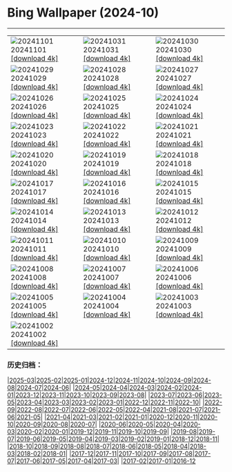 # Bing Wallpaper (2024-10)
**************

<table><tr><td><img src="https://www.bing.com/th?id=OHR.HauntedEdinburgh_ROW5659836156_1920x1080.jpg" alt="20241101"> 20241101 <a href="https://www.bing.com/th?id=OHR.HauntedEdinburgh_ROW5659836156_UHD.jpg">[download 4k]</a></td><td><img src="https://www.bing.com/th?id=OHR.ValleAostaGranParadiso_ROW5529148067_1920x1080.jpg" alt="20241031"> 20241031 <a href="https://www.bing.com/th?id=OHR.ValleAostaGranParadiso_ROW5529148067_UHD.jpg">[download 4k]</a></td><td><img src="https://www.bing.com/th?id=OHR.GreatOwl_ROW5336296654_1920x1080.jpg" alt="20241030"> 20241030 <a href="https://www.bing.com/th?id=OHR.GreatOwl_ROW5336296654_UHD.jpg">[download 4k]</a></td></tr><tr><td><img src="https://www.bing.com/th?id=OHR.PumpkinMist_ROW0565251733_1920x1080.jpg" alt="20241029"> 20241029 <a href="https://www.bing.com/th?id=OHR.PumpkinMist_ROW0565251733_UHD.jpg">[download 4k]</a></td><td><img src="https://www.bing.com/th?id=OHR.PolarBearHug_ROW4148039931_1920x1080.jpg" alt="20241028"> 20241028 <a href="https://www.bing.com/th?id=OHR.PolarBearHug_ROW4148039931_UHD.jpg">[download 4k]</a></td><td><img src="https://www.bing.com/th?id=OHR.GhostForest_ROW3674085851_1920x1080.jpg" alt="20241027"> 20241027 <a href="https://www.bing.com/th?id=OHR.GhostForest_ROW3674085851_UHD.jpg">[download 4k]</a></td></tr><tr><td><img src="https://www.bing.com/th?id=OHR.MontBlancMassif_ROW3509551140_1920x1080.jpg" alt="20241026"> 20241026 <a href="https://www.bing.com/th?id=OHR.MontBlancMassif_ROW3509551140_UHD.jpg">[download 4k]</a></td><td><img src="https://www.bing.com/th?id=OHR.BodieCalifornia_ROW2634514963_1920x1080.jpg" alt="20241025"> 20241025 <a href="https://www.bing.com/th?id=OHR.BodieCalifornia_ROW2634514963_UHD.jpg">[download 4k]</a></td><td><img src="https://www.bing.com/th?id=OHR.MadameSherriCastle_ROW2980735079_1920x1080.jpg" alt="20241024"> 20241024 <a href="https://www.bing.com/th?id=OHR.MadameSherriCastle_ROW2980735079_UHD.jpg">[download 4k]</a></td></tr><tr><td><img src="https://www.bing.com/th?id=OHR.MonsterDoor_ROW2254969406_1920x1080.jpg" alt="20241023"> 20241023 <a href="https://www.bing.com/th?id=OHR.MonsterDoor_ROW2254969406_UHD.jpg">[download 4k]</a></td><td><img src="https://www.bing.com/th?id=OHR.AutumnCypress_ROW2544482735_1920x1080.jpg" alt="20241022"> 20241022 <a href="https://www.bing.com/th?id=OHR.AutumnCypress_ROW2544482735_UHD.jpg">[download 4k]</a></td><td><img src="https://www.bing.com/th?id=OHR.SmilingSloth_ROW2407860543_1920x1080.jpg" alt="20241021"> 20241021 <a href="https://www.bing.com/th?id=OHR.SmilingSloth_ROW2407860543_UHD.jpg">[download 4k]</a></td></tr><tr><td><img src="https://www.bing.com/th?id=OHR.DenderaTemple_ROW1565970744_1920x1080.jpg" alt="20241020"> 20241020 <a href="https://www.bing.com/th?id=OHR.DenderaTemple_ROW1565970744_UHD.jpg">[download 4k]</a></td><td><img src="https://www.bing.com/th?id=OHR.CentralParkAutumn_ROW2004726043_1920x1080.jpg" alt="20241019"> 20241019 <a href="https://www.bing.com/th?id=OHR.CentralParkAutumn_ROW2004726043_UHD.jpg">[download 4k]</a></td><td><img src="https://www.bing.com/th?id=OHR.KochiaJapan_ROW2709910683_1920x1080.jpg" alt="20241018"> 20241018 <a href="https://www.bing.com/th?id=OHR.KochiaJapan_ROW2709910683_UHD.jpg">[download 4k]</a></td></tr><tr><td><img src="https://www.bing.com/th?id=OHR.FossilsDorset_ROW2405674098_1920x1080.jpg" alt="20241017"> 20241017 <a href="https://www.bing.com/th?id=OHR.FossilsDorset_ROW2405674098_UHD.jpg">[download 4k]</a></td><td><img src="https://www.bing.com/th?id=OHR.MaraMigration_ROW5831345808_1920x1080.jpg" alt="20241016"> 20241016 <a href="https://www.bing.com/th?id=OHR.MaraMigration_ROW5831345808_UHD.jpg">[download 4k]</a></td><td><img src="https://www.bing.com/th?id=OHR.CocoBeach_ROW1563343376_1920x1080.jpg" alt="20241015"> 20241015 <a href="https://www.bing.com/th?id=OHR.CocoBeach_ROW1563343376_UHD.jpg">[download 4k]</a></td></tr><tr><td><img src="https://www.bing.com/th?id=OHR.AlcazarSeville_ROW0922888067_1920x1080.jpg" alt="20241014"> 20241014 <a href="https://www.bing.com/th?id=OHR.AlcazarSeville_ROW0922888067_UHD.jpg">[download 4k]</a></td><td><img src="https://www.bing.com/th?id=OHR.QuebecDuck_ROW0409459903_1920x1080.jpg" alt="20241013"> 20241013 <a href="https://www.bing.com/th?id=OHR.QuebecDuck_ROW0409459903_UHD.jpg">[download 4k]</a></td><td><img src="https://www.bing.com/th?id=OHR.CelticColours_ROW3861704608_1920x1080.jpg" alt="20241012"> 20241012 <a href="https://www.bing.com/th?id=OHR.CelticColours_ROW3861704608_UHD.jpg">[download 4k]</a></td></tr><tr><td><img src="https://www.bing.com/th?id=OHR.SoranoItaly_ROW9659332544_1920x1080.jpg" alt="20241011"> 20241011 <a href="https://www.bing.com/th?id=OHR.SoranoItaly_ROW9659332544_UHD.jpg">[download 4k]</a></td><td><img src="https://www.bing.com/th?id=OHR.AspensColorado_ROW9309949443_1920x1080.jpg" alt="20241010"> 20241010 <a href="https://www.bing.com/th?id=OHR.AspensColorado_ROW9309949443_UHD.jpg">[download 4k]</a></td><td><img src="https://www.bing.com/th?id=OHR.MototiOctopus_ROW8930489347_1920x1080.jpg" alt="20241009"> 20241009 <a href="https://www.bing.com/th?id=OHR.MototiOctopus_ROW8930489347_UHD.jpg">[download 4k]</a></td></tr><tr><td><img src="https://www.bing.com/th?id=OHR.BoraPapeete_ROW2749253003_1920x1080.jpg" alt="20241008"> 20241008 <a href="https://www.bing.com/th?id=OHR.BoraPapeete_ROW2749253003_UHD.jpg">[download 4k]</a></td><td><img src="https://www.bing.com/th?id=OHR.CoyoteGulch_ROW8299172913_1920x1080.jpg" alt="20241007"> 20241007 <a href="https://www.bing.com/th?id=OHR.CoyoteGulch_ROW8299172913_UHD.jpg">[download 4k]</a></td><td><img src="https://www.bing.com/th?id=OHR.ElephantTeacher_ROW8011424345_1920x1080.jpg" alt="20241006"> 20241006 <a href="https://www.bing.com/th?id=OHR.ElephantTeacher_ROW8011424345_UHD.jpg">[download 4k]</a></td></tr><tr><td><img src="https://www.bing.com/th?id=OHR.EuropaMoon_ROW7675171022_1920x1080.jpg" alt="20241005"> 20241005 <a href="https://www.bing.com/th?id=OHR.EuropaMoon_ROW7675171022_UHD.jpg">[download 4k]</a></td><td><img src="https://www.bing.com/th?id=OHR.TajMahalReflection_ROW8732180669_1920x1080.jpg" alt="20241004"> 20241004 <a href="https://www.bing.com/th?id=OHR.TajMahalReflection_ROW8732180669_UHD.jpg">[download 4k]</a></td><td><img src="https://www.bing.com/th?id=OHR.WindRiverAlaska_ROW8103793021_1920x1080.jpg" alt="20241003"> 20241003 <a href="https://www.bing.com/th?id=OHR.WindRiverAlaska_ROW8103793021_UHD.jpg">[download 4k]</a></td></tr><tr><td><img src="https://www.bing.com/th?id=OHR.HalfDomeYosemite_ROW8093920979_1920x1080.jpg" alt="20241002"> 20241002 <a href="https://www.bing.com/th?id=OHR.HalfDomeYosemite_ROW8093920979_UHD.jpg">[download 4k]</a></td><td></td><td></td></tr></table>

### 历史归档：

|[2025-03](/../2025-03/2025-03.md)|[2025-02](/../2025-02/2025-02.md)|[2025-01](/../2025-01/2025-01.md)|[2024-12](/../2024-12/2024-12.md)|[2024-11](/../2024-11/2024-11.md)|[2024-10](/2024-10.md)|[2024-09](/../2024-09/2024-09.md)|[2024-08](/../2024-08/2024-08.md)|[2024-07](/../2024-07/2024-07.md)|[2024-06](/../2024-06/2024-06.md)|
|[2024-05](/../2024-05/2024-05.md)|[2024-04](/../2024-04/2024-04.md)|[2024-03](/../2024-03/2024-03.md)|[2024-02](/../2024-02/2024-02.md)|[2024-01](/../2024-01/2024-01.md)|[2023-12](/../2023-12/2023-12.md)|[2023-11](/../2023-11/2023-11.md)|[2023-10](/../2023-10/2023-10.md)|[2023-09](/../2023-09/2023-09.md)|[2023-08](/../2023-08/2023-08.md)|
|[2023-07](/../2023-07/2023-07.md)|[2023-06](/../2023-06/2023-06.md)|[2023-05](/../2023-05/2023-05.md)|[2023-04](/../2023-04/2023-04.md)|[2023-03](/../2023-03/2023-03.md)|[2023-02](/../2023-02/2023-02.md)|[2023-01](/../2023-01/2023-01.md)|[2022-12](/../2022-12/2022-12.md)|[2022-11](/../2022-11/2022-11.md)|[2022-10](/../2022-10/2022-10.md)|
|[2022-09](/../2022-09/2022-09.md)|[2022-08](/../2022-08/2022-08.md)|[2022-07](/../2022-07/2022-07.md)|[2022-06](/../2022-06/2022-06.md)|[2022-05](/../2022-05/2022-05.md)|[2022-04](/../2022-04/2022-04.md)|[2021-08](/../2021-08/2021-08.md)|[2021-07](/../2021-07/2021-07.md)|[2021-06](/../2021-06/2021-06.md)|[2021-05](/../2021-05/2021-05.md)|
|[2021-04](/../2021-04/2021-04.md)|[2021-03](/../2021-03/2021-03.md)|[2021-02](/../2021-02/2021-02.md)|[2021-01](/../2021-01/2021-01.md)|[2020-12](/../2020-12/2020-12.md)|[2020-11](/../2020-11/2020-11.md)|[2020-10](/../2020-10/2020-10.md)|[2020-09](/../2020-09/2020-09.md)|[2020-08](/../2020-08/2020-08.md)|[2020-07](/../2020-07/2020-07.md)|
|[2020-06](/../2020-06/2020-06.md)|[2020-05](/../2020-05/2020-05.md)|[2020-04](/../2020-04/2020-04.md)|[2020-03](/../2020-03/2020-03.md)|[2020-02](/../2020-02/2020-02.md)|[2020-01](/../2020-01/2020-01.md)|[2019-12](/../2019-12/2019-12.md)|[2019-11](/../2019-11/2019-11.md)|[2019-10](/../2019-10/2019-10.md)|[2019-09](/../2019-09/2019-09.md)|
|[2019-08](/../2019-08/2019-08.md)|[2019-07](/../2019-07/2019-07.md)|[2019-06](/../2019-06/2019-06.md)|[2019-05](/../2019-05/2019-05.md)|[2019-04](/../2019-04/2019-04.md)|[2019-03](/../2019-03/2019-03.md)|[2019-02](/../2019-02/2019-02.md)|[2019-01](/../2019-01/2019-01.md)|[2018-12](/../2018-12/2018-12.md)|[2018-11](/../2018-11/2018-11.md)|
|[2018-10](/../2018-10/2018-10.md)|[2018-09](/../2018-09/2018-09.md)|[2018-08](/../2018-08/2018-08.md)|[2018-07](/../2018-07/2018-07.md)|[2018-06](/../2018-06/2018-06.md)|[2018-05](/../2018-05/2018-05.md)|[2018-04](/../2018-04/2018-04.md)|[2018-03](/../2018-03/2018-03.md)|[2018-02](/../2018-02/2018-02.md)|[2018-01](/../2018-01/2018-01.md)|
|[2017-12](/../2017-12/2017-12.md)|[2017-11](/../2017-11/2017-11.md)|[2017-10](/../2017-10/2017-10.md)|[2017-09](/../2017-09/2017-09.md)|[2017-08](/../2017-08/2017-08.md)|[2017-07](/../2017-07/2017-07.md)|[2017-06](/../2017-06/2017-06.md)|[2017-05](/../2017-05/2017-05.md)|[2017-04](/../2017-04/2017-04.md)|[2017-03](/../2017-03/2017-03.md)|
|[2017-02](/../2017-02/2017-02.md)|[2017-01](/../2017-01/2017-01.md)|[2016-12](/../2016-12/2016-12.md)